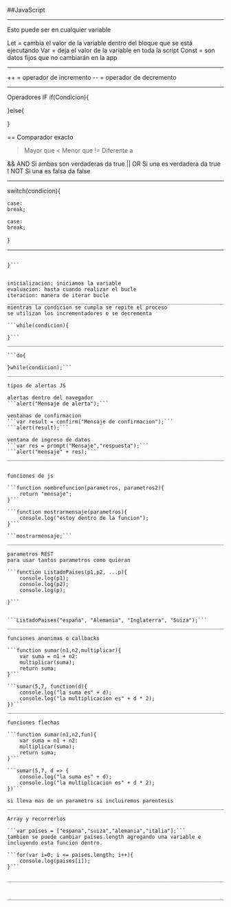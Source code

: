 ##JavaScript
____________________________________________________________________________________

Esto puede ser en cualquier variable

Let = cambia el valor de la variable dentro del bloque que se está ejecutando
Var = deja el valor de la variable en toda la script
Const = son datos fijos que no cambiarán en la app
____________________________________________________________________________________

++ = operador de incremento
-- = operador de decremento
____________________________________________________________________________________

Operadores IF
if(Condicion){

}else{

}

== Comparador exacto
>  Mayor que
<  Menor que
!= Diferente a

&& AND  Si ambas son verdaderas da true
|| OR   Si una es verdadera da true
!  NOT  Si una es falsa da false
____________________________________________________________________________________

switch(condicion){

	case:
	break;

	case:
	break;

}

____________________________________________________________________________________


```for(inicializacion; evaluacion; iteracion){

}```


inicializacion: iniciamos la variable
evaluacion: hasta cuando realizar el bucle
iteracion: manera de iterar bucle
____________________________________________________________________________________
mientras la condicion se cumpla se repite el proceso
se utilizan los incrementadores o se decrementa

```while(condicion){
		
}```
____________________________________________________________________________________

```do{

}while(condicion);```
____________________________________________________________________________________

tipos de alertas JS

alertas dentro del navegador
```alert("Mensaje de alerta");```

ventanas de confirmacion
```var result = confirm("Mensaje de confirmacion");```
```alert(result);```

ventana de ingreso de datos
```var res = prompt("Mensaje","respuesta");```
```alert("mensaje" + res);```
____________________________________________________________________________________


funciones de js

```function nombrefuncion(parametros, parametros2){
	return "mensaje";
}```

```function mostrarmensaje(parametros){
	console.log("estoy dentro de la funcion");
}```

```mostrarmensaje;```
____________________________________________________________________________________

parametros REST
para usar tantos parametros como quieran

```function ListadoPaises(p1,p2, ...p){
	console.log(p1);
	console.log(p2);
	console.log(p);

}```


```ListadoPaises("españa", "Alemania", "Inglaterra", "Suiza");```
____________________________________________________________________________________

funciones anonimas o callbacks

```function sumar(n1,n2,multiplicar){
	var suma = n1 + n2:
	multiplicar(suma);
	return suma;
}```

```sumar(5,7, function(d){
	console.log("la suma es" + d);
	console.log("la multiplicacion es" + d * 2);
})```
____________________________________________________________________________________

funciones flechas

```function sumar(n1,n2,fun){
	var suma = n1 + n2:
	multiplicar(suma);
	return suma;
}```

```sumar(5,7, d => {
	console.log("la suma es" + d);
	console.log("la multiplicacion es" + d * 2);
})```

si lleva mas de un parametro si incluiremos parentesis
____________________________________________________________________________________

Array y recorrerlos

```var paises = ["espana","suiza","alemania","italia"];```
tambien se puede cambiar paises.length agregando una variable e incluyendo esta funcion dentro.

```for(var i=0; i <= paises.length; i++){
	console.log(paises[i]);
}```

____________________________________________________________________________________


____________________________________________________________________________________
